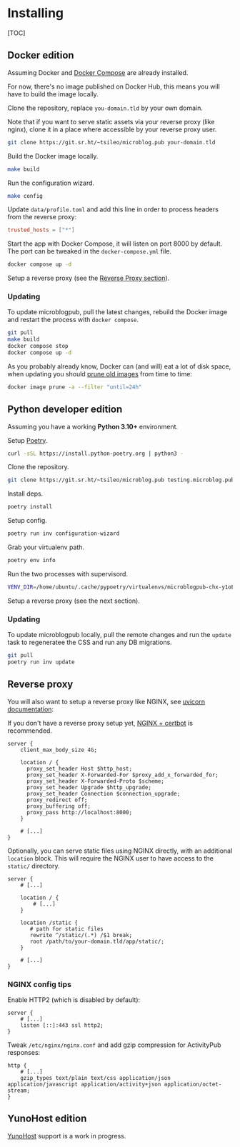 # Installing

[TOC]

## Docker edition

Assuming Docker and [Docker Compose](https://docs.docker.com/compose/install/) are already installed.

For now, there's no image published on Docker Hub, this means you will have to build the image locally.

Clone the repository, replace `you-domain.tld` by your own domain.

Note that if you want to serve static assets via your reverse proxy (like nginx), clone it in a place
where accessible by your reverse proxy user.

```bash
git clone https://git.sr.ht/~tsileo/microblog.pub your-domain.tld
```

Build the Docker image locally.

```bash
make build
```

Run the configuration wizard.

```bash
make config
```

Update `data/profile.toml` and add this line in order to process headers from the reverse proxy:

```toml
trusted_hosts = ["*"]
```

Start the app with Docker Compose, it will listen on port 8000 by default.
The port can be tweaked in the `docker-compose.yml` file.

```bash
docker compose up -d
```

Setup a reverse proxy (see the [Reverse Proxy section](/installing.html#reverse-proxy)).

### Updating 

To update microblogpub, pull the latest changes, rebuild the Docker image and restart the process with `docker compose`.

```bash
git pull
make build
docker compose stop
docker compose up -d
```

As you probably already know, Docker can (and will) eat a lot of disk space, when updating you should [prune old images](https://docs.docker.com/config/pruning/#prune-images) from time to time:

```bash
docker image prune -a --filter "until=24h"
```

## Python developer edition

Assuming you have a working **Python 3.10+** environment. 

Setup [Poetry](https://python-poetry.org/docs/master/#installing-with-the-official-installer).

```bash
curl -sSL https://install.python-poetry.org | python3 -
```

Clone the repository.

```bash
git clone https://git.sr.ht/~tsileo/microblog.pub testing.microblog.pub
```

Install deps.

```bash
poetry install
```

Setup config.

```bash
poetry run inv configuration-wizard
```

Grab your virtualenv path.

```bash
poetry env info
```

Run the two processes with supervisord.

```bash
VENV_DIR=/home/ubuntu/.cache/pypoetry/virtualenvs/microblogpub-chx-y1oE-py3.10 poetry run supervisord -c misc/supervisord.conf -n
```

Setup a reverse proxy (see the next section).

### Updating 

To update microblogpub locally, pull the remote changes and run the `update` task to regeneratee the CSS and run any DB migrations.

```bash
git pull
poetry run inv update
```

## Reverse proxy

You will also want to setup a reverse proxy like NGINX, see [uvicorn documentation](https://www.uvicorn.org/deployment/#running-behind-nginx):

If you don't have a reverse proxy setup yet, [NGINX + certbot](https://www.nginx.com/blog/using-free-ssltls-certificates-from-lets-encrypt-with-nginx/) is recommended.

```nginx
server {
    client_max_body_size 4G;

    location / {
      proxy_set_header Host $http_host;
      proxy_set_header X-Forwarded-For $proxy_add_x_forwarded_for;
      proxy_set_header X-Forwarded-Proto $scheme;
      proxy_set_header Upgrade $http_upgrade;
      proxy_set_header Connection $connection_upgrade;
      proxy_redirect off;
      proxy_buffering off;
      proxy_pass http://localhost:8000;
    }

    # [...]
}

```

Optionally, you can serve static files using NGINX directly, with an additional `location` block.
This will require the NGINX user to have access to the `static/` directory.

```nginx
server {
    # [...]

    location / {
        # [...]
    }

    location /static {
       # path for static files
       rewrite ^/static/(.*) /$1 break;
       root /path/to/your-domain.tld/app/static/;
    }

    # [...]
}
```

### NGINX config tips

Enable HTTP2 (which is disabled by default):

```nginx
server {
    # [...]
    listen [::]:443 ssl http2;
}
```

Tweak `/etc/nginx/nginx.conf` and add gzip compression for ActivityPub responses:

```nginx
http {
    # [...]
    gzip_types text/plain text/css application/json application/javascript application/activity+json application/octet-stream;
}
```

## YunoHost edition

[YunoHost](https://yunohost.org/) support is a work in progress.

